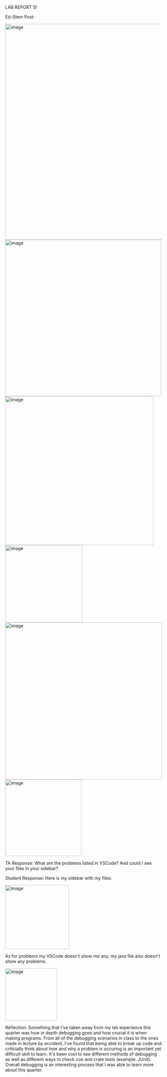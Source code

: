 LAB REPORT 5!

Ed-Stem Post:


<img width="692" alt="image" src="https://github.com/oRyLee/cse15l-lab-reports/assets/130015533/a794380d-f6f9-49f1-8eb3-0cfd2eb16468">

<img width="502" alt="image" src="https://github.com/oRyLee/cse15l-lab-reports/assets/130015533/05091c6c-fe8c-45ac-923f-987abf7f9aee">

<img width="477" alt="image" src="https://github.com/oRyLee/cse15l-lab-reports/assets/130015533/2a0573c1-53fc-4591-9657-2ebfb763d1af">

<img width="248" alt="image" src="https://github.com/oRyLee/cse15l-lab-reports/assets/130015533/ac07d12c-9eed-43c6-afb5-85ddc0e485d6">

<img width="504" alt="image" src="https://github.com/oRyLee/cse15l-lab-reports/assets/130015533/802d5c8c-a52b-4a81-8e15-79406de60c90">

<img width="245" alt="image" src="https://github.com/oRyLee/cse15l-lab-reports/assets/130015533/ba365636-9900-4dbe-909c-204a76f9ce5a">


TA Response:
What are the problems listed in VSCode? And could I see your files in your sidebar?

Student Response:
Here is my sidebar with my files:

<img width="205" alt="image" src="https://github.com/oRyLee/cse15l-lab-reports/assets/130015533/ac290c44-0cba-4ae6-98de-7731028b87cc">

As for problems my VSCode doesn't show me any, my java file also doesn't show any problems.

<img width="167" alt="image" src="https://github.com/oRyLee/cse15l-lab-reports/assets/130015533/e3c7fbeb-bcea-4057-a826-e9cd711bf11b">



Reflection:
Something that I've taken away from my lab experience this quarter was how in depth debugging goes and how crucial it is when making programs. From all of the debugging scenarios in class to the ones made in lecture by accident, I've found that being able to break up code and criticially think about how and why a problem is occuring is an important yet difficult skill to learn. It's been cool to see different methods of debugging as well as different ways to check coe and crate tests (example: JUnit). Overall debugging is an interesting process that I was able to learn more about this quarter.
